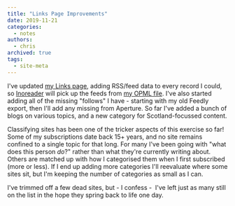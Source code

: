 ```yaml
---
title: "Links Page Improvements"
date: 2019-11-21
categories:
  - notes
authors:
  - chris
archived: true
tags:
  - site-meta
---
```


I've updated [my Links page](https://mrkapowski.com/links), adding RSS/feed data to every record I could, so [Inoreader](/blog/inoreader/) will pick up the feeds from [my OPML file](https://mrkapowski.com/wp-links-opml.php). I've also started adding all of the missing "follows" I have - starting with my old Feedly export, then I'll add any missing from Aperture. So far I've added a bunch of blogs on various topics, and a new category for Scotland-focussed content.

Classifying sites has been one of the tricker aspects of this exercise so far! Some of my subscriptions date back 15+ years, and no site remains confined to a single topic for that long. For many I've been going with "what does this person _do_?" rather than what they're currently writing about. Others are matched up with how I categorised them when I first subscribed (more or less). If I end up adding more categories I'll reevaluate where some sites sit, but I'm keeping the number of categories as small as I can.

I've trimmed off a few dead sites, but - I confess -  I've left just as many still on the list in the hope they spring back to life one day.
